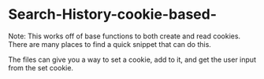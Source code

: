 Search-History-cookie-based-
============================

Note: This works off of base functions to both create and read cookies. There are many places to find a quick snippet that can do this.

The files can give you a way to set a cookie, add to it, and get the user input from the set cookie. 
